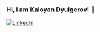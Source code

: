 ### Hi, I am Kaloyan Dyulgerov! 👋

[![LinkedIn](https://img.shields.io/badge/-LinkedIn-0e76a8?style=flat-square&logo=Linkedin&logoColor=white)](https://www.linkedin.com/in/kaloyan-dyulgerov-a550b2150/)


